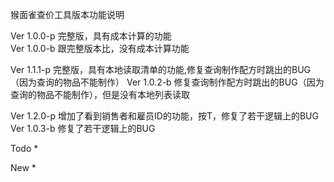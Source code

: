 猴面雀查价工具版本功能说明

Ver 1.0.0-p  完整版，具有成本计算的功能  
Ver 1.0.0-b  跟完整版本比，没有成本计算功能  

Ver 1.1.1-p  完整版，具有本地读取清单的功能,修复查询制作配方时跳出的BUG（因为查询的物品不能制作） 
Ver 1.0.2-b  修复查询制作配方时跳出的BUG（因为查询的物品不能制作），但是没有本地列表读取

Ver 1.2.0-p  增加了看到销售者和雇员ID的功能，按T，修复了若干逻辑上的BUG
Ver 1.0.3-b  修复了若干逻辑上的BUG


Todo
* 

New
* 